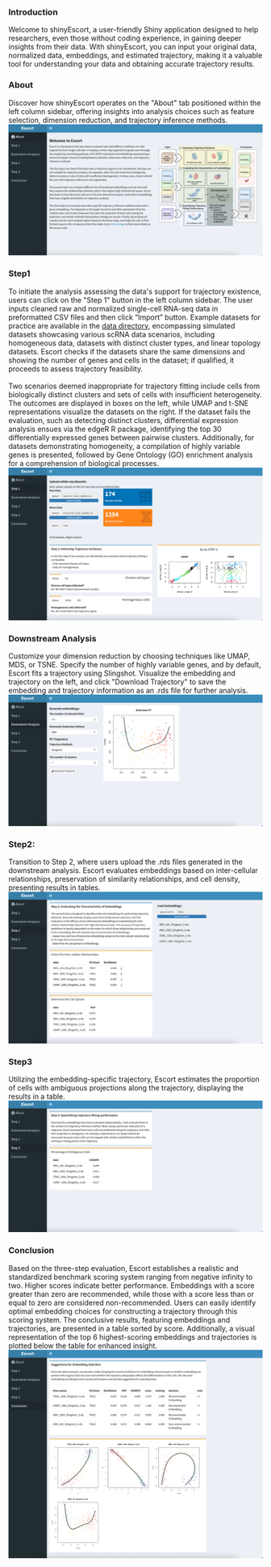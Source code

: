 ### Introduction
Welcome to shinyEscort, a user-friendly Shiny application designed to help researchers, even those without coding experience, in gaining deeper insights from their data. With shinyEscort, you can input your original data, normalized data, embeddings, and estimated trajectory, making it a valuable tool for understanding your data and obtaining accurate trajectory results.

### About
Discover how shinyEscort operates on the "About" tab positioned within the left column sidebar, offering insights into analysis choices such as feature selection, dimension reduction, and trajectory inference methods. 
![screen shot of the entry page](shiny_about.png)


### Step1
To initiate the analysis assessing the data's support for trajectory existence, users can click on the "Step 1" button in the left column sidebar. The user inputs cleaned raw and normalized single-cell RNA-seq data in preformatted CSV files and then click “Import” button. Example datasets for practice are available in the [data directory](https://github.com/xiaorudong/Escort/data/), encompassing simulated datasets showcasing various scRNA data scenarios, including homogeneous data, datasets with distinct cluster types, and linear topology datasets. Escort checks if the datasets share the same dimensions and showing the number of genes and cells in the dataset; if qualified, it proceeds to assess trajectory feasibility. 
<br/>
<br/>
Two scenarios deemed inappropriate for trajectory fitting include cells from biologically distinct clusters and sets of cells with insufficient heterogeneity. The outcomes are displayed in boxes on the left, while UMAP and t-SNE representations visualize the datasets on the right. If the dataset fails the evaluation, such as detecting distinct clusters, differential expression analysis ensues via the edgeR R package, identifying the top 30 differentially expressed genes between pairwise clusters. Additionally, for datasets demonstrating homogeneity, a compilation of highly variable genes is presented, followed by Gene Ontology (GO) enrichment analysis for a comprehension of biological processes.
![screen shot of step1](shiny_step1.png)


### Downstream Analysis
Customize your dimension reduction by choosing techniques like UMAP, MDS, or TSNE. Specify the number of highly variable genes, and by default, Escort fits a trajectory using Slingshot. Visualize the embedding and trajectory on the left, and click "Download Trajectory" to save the embedding and trajectory information as an .rds file for further analysis.
![screen shot of dr](shiny_dr.png)

### Step2:
Transition to Step 2, where users upload the .rds files generated in the downstream analysis. Escort evaluates embeddings based on inter-cellular relationships, preservation of similarity relationships, and cell density, presenting results in tables. 
![screen shot of step2](shiny_step2.png)

### Step3
Utilizing the embedding-specific trajectory, Escort estimates the proportion of cells with ambiguous projections along the trajectory, displaying the results in a table.
![screen shot of step3](shiny_step3.png)


### Conclusion
Based on the three-step evaluation, Escort establishes a realistic and standardized benchmark scoring system ranging from negative infinity to two. Higher scores indicate better performance. Embeddings with a score greater than zero are recommended, while those with a score less than or equal to zero are considered non-recommended. Users can easily identify optimal embedding choices for constructing a trajectory through this scoring system. The conclusive results, featuring embeddings and trajectories, are presented in a table sorted by score. Additionally, a visual representation of the top 6 highest-scoring embeddings and trajectories is plotted below the table for enhanced insight.
![screen shot of conclusion](shiny_conclusion.png)
